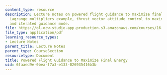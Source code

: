 ```yaml
---
content_type: resource
description: Lecture notes on powered flight guidance to maximize final energy, a
  Lagrange multipliers example, thrust vector attitude control to maximize total energy,
  and iterated guidance mode.
file: https://ol-ocw-studio-app-production.s3.amazonaws.com/courses/16-346-astrodynamics-fall-2008/6faaed9e0beaf7a3e133026935416b3b_lec_32.pdf
file_type: application/pdf
learning_resource_types:
- Lecture Notes
parent_title: Lecture Notes
parent_type: CourseSection
resourcetype: Document
title: Powered Flight Guidance to Maximize Final Energy
uid: 6faaed9e-0bea-f7a3-e133-026935416b3b
---
```

